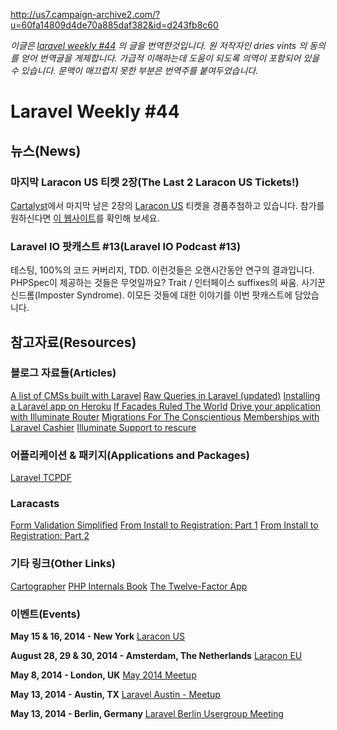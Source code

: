 http://us7.campaign-archive2.com/?u=60fa14809d4de70a885daf382&id=d243fb8c60

*이글은 [laravel weekly #44](http://us7.campaign-archive2.com/?u=60fa14809d4de70a885daf382&id=d243fb8c60) 의 글을 번역한것입니다. 원 저작자인 dries vints 의 동의를 얻어 번역글을 게제합니다. 가급적 이해하는데 도움이 되도록 의역이 포함되어 있을 수 있습니다. 문맥이 매끄럽지 못한 부분은 번역주를 붙여두었습니다.*

# Laravel Weekly #44

## 뉴스(News)

### 마지막 Laracon US 티켓 2장(The Last 2 Laracon US Tickets!)

[Cartalyst](https://cartalyst.com/)에서 마지막 남은 2장의 [Laracon US](https://conference.laravel.com/) 티켓을 경품추첨하고 있습니다. 참가를 원하신다면 [이 웹사이트](https://cartalyst.com/laracon)를 확인해 보세요.

### Laravel IO 팟캐스트 #13(Laravel IO Podcast #13)

테스팅, 100%의 코드 커버리지, TDD. 이런것들은 오랜시간동안 연구의 결과입니다. PHPSpec이 제공하는 것들은 무엇일까요? Trait / 인터페이스 suffixes의 싸움. 사기꾼 신드롬(Imposter Syndrome). 이모든 것들에 대한 이야기를 이번 팟캐스트에 담았습니다. 

## 참고자료(Resources)

### 블로그 자료들(Articles)

[A list of CMSs built with Laravel](http://maxoffsky.com/code-blog/list-cmss-built-laravel/)
[Raw Queries in Laravel (updated)](http://fideloper.com/laravel-raw-queries)
[Installing a Laravel app on Heroku](http://mattstauffer.co/blog/installing-a-laravel-app-on-heroku)
[If Facades Ruled The World](https://medium.com/laravel-4/bc06daef0802)
[Drive your application with Illuminate Router](http://www.gufran.me/post/laravel-illuminate-router-package-in-your-application)
[Migrations For The Conscientious](https://medium.com/laravel-4/6e75f99cdb0)
[Memberships with Laravel Cashier](http://www.sitepoint.com/memberships-laravel-cashier/)
[Illuminate Support to rescure](http://www.gufran.me/post/laravel-illuminate-support-package-introduction)

### 어플리케이션 & 패키지(Applications and Packages)

[Laravel TCPDF](https://github.com/maxxscho/laravel-tcpdf)

### Laracasts

[Form Validation Simplified](https://laracasts.com/lessons/form-validation-simplified)
[From Install to Registration: Part 1](https://laracasts.com/lessons/from-install-to-registration-part-1)
[From Install to Registration: Part 2](https://laracasts.com/lessons/from-install-to-registration-part-2)

### 기타 링크(Other Links)

[Cartographer](http://tackk.github.io/cartographer/)
[PHP Internals Book](http://www.phpinternalsbook.com/)
[The Twelve-Factor App](http://12factor.net/)

### 이벤트(Events)

**May 15 & 16, 2014 - New York**
[Laracon US](https://conference.laravel.com/)

**August 28, 29 & 30, 2014 - Amsterdam, The Netherlands**
[Laracon EU](http://laracon.eu/2014/)

**May 8, 2014 - London, UK**
[May 2014 Meetup](http://www.meetup.com/London-Laravel/events/178537352/)

**May 13, 2014 - Austin, TX**
[Laravel Austin - Meetup](http://www.meetup.com/Laravel-Austin/events/166672142/)

**May 13, 2014 - Berlin, Germany**
[Laravel Berlin Usergroup Meeting](http://www.meetup.com/laravel-berlin/events/177071022/)
